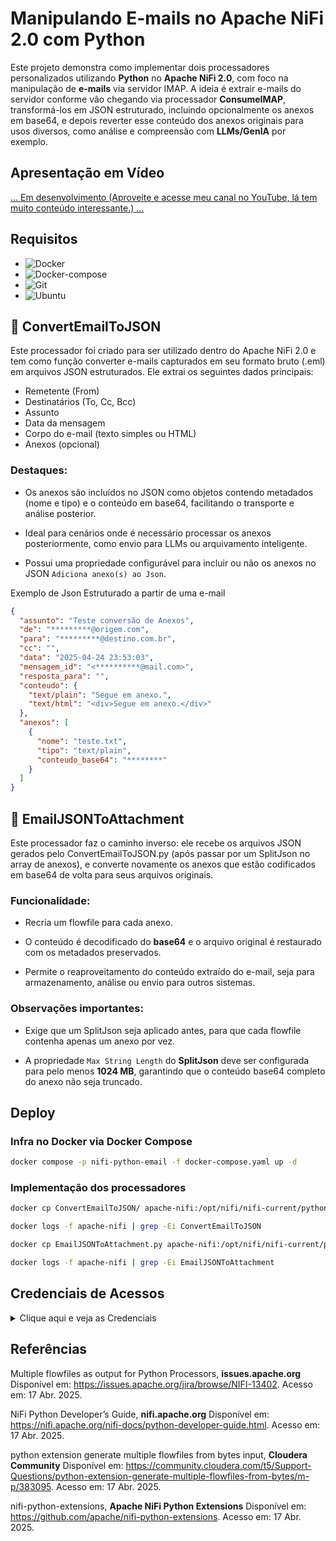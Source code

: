# Manipulando E-mails no Apache NiFi 2.0 com Python

Este projeto demonstra como implementar dois processadores personalizados utilizando **Python** no **Apache NiFi 2.0**, com foco na manipulação de **e-mails** via servidor IMAP. A ideia é extrair e-mails do servidor conforme vão chegando via processador **ConsumeIMAP**, transformá-los em JSON estruturado, incluindo opcionalmente os anexos em base64, e depois reverter esse conteúdo dos anexos originais para usos diversos, como análise e compreensão com **LLMs/GenIA** por exemplo.

## Apresentação em Vídeo

[... Em desenvolvimento (Aproveite e acesse meu canal no YouTube, lá tem muito conteúdo interessante.) ...](https://youtube.com/@renato-coelho)

<!-- 
<p align="center">
  <a href="https://youtu.be/xxxxxxxxx" target="_blank"><img src="imagens/thumbnail/thumbnail-emails-nifi-python.png" alt="Vídeo de apresentação"></a>
</p>

![YouTube Video Views](https://img.shields.io/youtube/views/xxxxxxxxx)
![YouTube Video Likes](https://img.shields.io/youtube/likes/xxxxxxxxx)
-->

## Requisitos

+ ![Docker](https://img.shields.io/badge/Docker-27.4.1-E3E3E3)
+ ![Docker-compose](https://img.shields.io/badge/Docker--compose-1.25.0-E3E3E3)
+ ![Git](https://img.shields.io/badge/Git-2.25.1%2B-E3E3E3)
+ ![Ubuntu](https://img.shields.io/badge/Ubuntu-22.04%2B-E3E3E3)

## 📨 ConvertEmailToJSON

Este processador foi criado para ser utilizado dentro do Apache NiFi 2.0 e tem como função converter e-mails capturados em seu formato bruto (.eml) em arquivos JSON estruturados. Ele extrai os seguintes dados principais:

+ Remetente (From)
+ Destinatários (To, Cc, Bcc)
+ Assunto
+ Data da mensagem
+ Corpo do e-mail (texto simples ou HTML)
+ Anexos (opcional)

### Destaques:

+ Os anexos são incluídos no JSON como objetos contendo metadados (nome e tipo) e o conteúdo em base64, facilitando o transporte e análise posterior.

+ Ideal para cenários onde é necessário processar os anexos posteriormente, como envio para LLMs ou arquivamento inteligente.

+ Possui uma propriedade configurável para incluir ou não os anexos no JSON ```Adiciona anexo(s) ao Json```.

Exemplo de Json Estruturado a partir de uma e-mail

```json
{
  "assunto": "Teste conversão de Anexos",
  "de": "*********@origem.com",
  "para": "*********@destino.com.br",
  "cc": "",
  "data": "2025-04-24 23:53:03",
  "mensagem_id": "<**********@mail.com>",
  "resposta_para": "",
  "conteudo": {
    "text/plain": "Segue em anexo.",
    "text/html": "<div>Segue em anexo.</div>"
  },
  "anexos": [
    {
      "nome": "teste.txt",
      "tipo": "text/plain",
      "conteudo_base64": "********"
    }
  ]
}
```

## 📎 EmailJSONToAttachment

Este processador faz o caminho inverso: ele recebe os arquivos JSON gerados pelo ConvertEmailToJSON.py (após passar por um SplitJson no array de anexos), e converte novamente os anexos que estão codificados em base64 de volta para seus arquivos originais.

### Funcionalidade:

+ Recria um flowfile para cada anexo.

+ O conteúdo é decodificado do **base64** e o arquivo original é restaurado com os metadados preservados.

+ Permite o reaproveitamento do conteúdo extraído do e-mail, seja para armazenamento, análise ou envio para outros sistemas.

### Observações importantes:

+ Exige que um SplitJson seja aplicado antes, para que cada flowfile contenha apenas um anexo por vez.

+ A propriedade ```Max String Length``` do **SplitJson** deve ser configurada para pelo menos **1024 MB**, garantindo que o conteúdo base64 completo do anexo não seja truncado.

## Deploy 

### Infra no Docker via Docker Compose

```bash
docker compose -p nifi-python-email -f docker-compose.yaml up -d
```

### Implementação dos processadores

```bash
docker cp ConvertEmailToJSON/ apache-nifi:/opt/nifi/nifi-current/python_extensions
```

```bash
docker logs -f apache-nifi | grep -Ei ConvertEmailToJSON
```

```bash
docker cp EmailJSONToAttachment.py apache-nifi:/opt/nifi/nifi-current/python_extensions
```

```bash
docker logs -f apache-nifi | grep -Ei EmailJSONToAttachment
```

## Credenciais de Acessos

<details>
<summary>Clique aqui e veja as Credenciais</summary>
<br>

### Apache Nifi

- **Url**: https://localhost:8443/nifi/
- **Usuário**: nifi
- **Senha**: HGd15bvfv8744ghbdhgdv7895agqERAo

### MySQL

- **Host Externo**: localhost
- **Host Interno**: mysql
- **Usuário**: root
- **Senha**: W45uE75hQ15Oa
- **Porta**: 3306

### Elasticsearch

- **Ulr Externa**: http://localhost:9200
- **Url Interna**: http://elasticsearch:9200
- **Usuário**: elastic
- **Senha**: nY5AQz37ZZIfMev9nY5AQz37ZZIfMev9


### MinIO/S3

- **Url**: http://localhost:9001/login
- **Usuário**: admin
- **Senha**: eO3RNPcKgWInlzPJuI08

- **Url API Interna**: http://minio-s3:9000
- **Porta API Interna**: 9000


### Kibana

- **Url**: http://localhost:5601/login
- **Usuário**: elastic
- **Senha**: nY5AQz37ZZIfMev9nY5AQz37ZZIfMev9


</details>

## Referências

Multiple flowfiles as output for Python Processors, **issues.apache.org** Disponível em: <https://issues.apache.org/jira/browse/NIFI-13402>. Acesso em: 17 Abr. 2025.

NiFi Python Developer’s Guide, **nifi.apache.org** Disponível em: <https://nifi.apache.org/nifi-docs/python-developer-guide.html>. Acesso em: 17 Abr. 2025.

python extension generate multiple flowfiles from bytes input, **Cloudera Community** Disponível em: <https://community.cloudera.com/t5/Support-Questions/python-extension-generate-multiple-flowfiles-from-bytes/m-p/383095>. Acesso em: 17 Abr. 2025.

nifi-python-extensions, **Apache NiFi Python Extensions** Disponível em: <https://github.com/apache/nifi-python-extensions>. Acesso em: 17 Abr. 2025.
